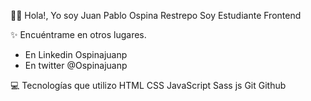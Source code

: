 👋🏻 Hola!, Yo soy Juan Pablo Ospina Restrepo
Soy Estudiante Frontend


✨ Encuéntrame en otros lugares.
- En Linkedin Ospinajuanp
- En twitter @Ospinajuanp


💻 Tecnologías que utilizo
HTML CSS JavaScript Sass js Git Github
